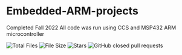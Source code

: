 # Embedded-ARM-projects
Completed Fall 2022
All code was run using CCS and 
MSP432 ARM microcontroller


![Total Files](https://img.shields.io/github/directory-file-count/jge162/Embedded-ARM-Projects?color=4078c0&style=for-the-badge)
![File Size](https://img.shields.io/github/repo-size/jge162/Embedded-ARM-Projects?color=4078c0&style=for-the-badge)
![Stars](https://img.shields.io/github/stars/jge162/Embedded-ARM-Projects?color=4078c0&style=for-the-badge)
![GitHub closed pull requests](https://img.shields.io/github/issues-pr-closed/jge162/LowPassFilter_matlab?color=red&label=Closed%20Pull%20requests&logo=GitHub&style=for-the-badge)

